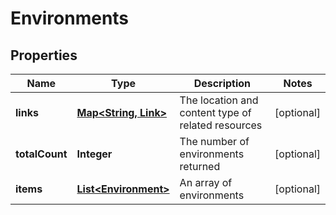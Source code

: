 

# Environments


## Properties

| Name | Type | Description | Notes |
|------------ | ------------- | ------------- | -------------|
|**links** | [**Map&lt;String, Link&gt;**](Link.md) | The location and content type of related resources |  [optional] |
|**totalCount** | **Integer** | The number of environments returned |  [optional] |
|**items** | [**List&lt;Environment&gt;**](Environment.md) | An array of environments |  [optional] |



